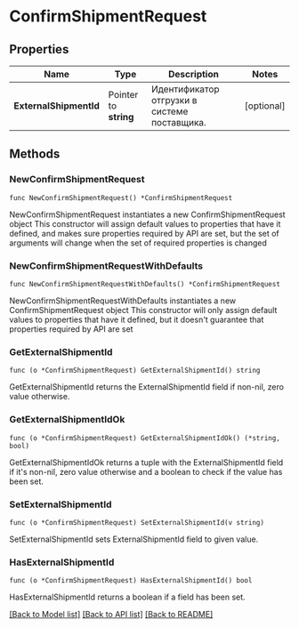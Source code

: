 # ConfirmShipmentRequest

## Properties

Name | Type | Description | Notes
------------ | ------------- | ------------- | -------------
**ExternalShipmentId** | Pointer to **string** | Идентификатор отгрузки в системе поставщика. | [optional] 

## Methods

### NewConfirmShipmentRequest

`func NewConfirmShipmentRequest() *ConfirmShipmentRequest`

NewConfirmShipmentRequest instantiates a new ConfirmShipmentRequest object
This constructor will assign default values to properties that have it defined,
and makes sure properties required by API are set, but the set of arguments
will change when the set of required properties is changed

### NewConfirmShipmentRequestWithDefaults

`func NewConfirmShipmentRequestWithDefaults() *ConfirmShipmentRequest`

NewConfirmShipmentRequestWithDefaults instantiates a new ConfirmShipmentRequest object
This constructor will only assign default values to properties that have it defined,
but it doesn't guarantee that properties required by API are set

### GetExternalShipmentId

`func (o *ConfirmShipmentRequest) GetExternalShipmentId() string`

GetExternalShipmentId returns the ExternalShipmentId field if non-nil, zero value otherwise.

### GetExternalShipmentIdOk

`func (o *ConfirmShipmentRequest) GetExternalShipmentIdOk() (*string, bool)`

GetExternalShipmentIdOk returns a tuple with the ExternalShipmentId field if it's non-nil, zero value otherwise
and a boolean to check if the value has been set.

### SetExternalShipmentId

`func (o *ConfirmShipmentRequest) SetExternalShipmentId(v string)`

SetExternalShipmentId sets ExternalShipmentId field to given value.

### HasExternalShipmentId

`func (o *ConfirmShipmentRequest) HasExternalShipmentId() bool`

HasExternalShipmentId returns a boolean if a field has been set.


[[Back to Model list]](../README.md#documentation-for-models) [[Back to API list]](../README.md#documentation-for-api-endpoints) [[Back to README]](../README.md)


